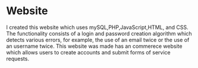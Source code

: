# Website
I created this website which uses mySQL,PHP,JavaScript,HTML, and CSS. The functionality consists of a login and password creation algorithm which detects various errors, for example, the use of an email twice or the use of an username twice. This website was made has an commerece website which allows users to create accounts and submit forms of service requests.
